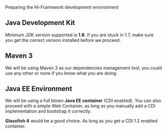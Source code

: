 <!--Topic description-->
<description>Preparing the Hi-Framework development environment</description>


## Java Development Kit
Minimum JDK version supported is __1.8__. If you are stuck in 1.7, make sure you get the correct version installed before we proceed.

## Maven 3
We will be using Maven 3 as our dependencies management tool, you could use any other or none if you know what you are doing.

## Java EE Environment
We will be using a full blown __Java EE container__ (CDI enabled). You can also proceed with a simple Web Container, as long as you 
manually add a CDI implementation and bootstrap it correctly.

__Glassfish 4__ would be a good choice. As long as you get a CDI 1.2 enabled container.